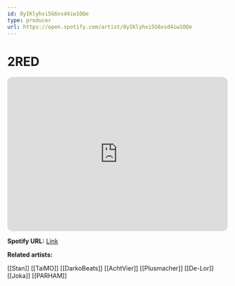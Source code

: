 ```yaml
---
id: 0yIKlyhxi5G6xsd4iw1OQe
type: producer
url: https://open.spotify.com/artist/0yIKlyhxi5G6xsd4iw1OQe
---
```

# 2RED

<iframe style="border-radius:12px" src="https://open.spotify.com/embed/artist/0yIKlyhxi5G6xsd4iw1OQe" width="100%" height="352" frameBorder="0" allowfullscreen="" allow="autoplay; clipboard-write; encrypted-media; fullscreen; picture-in-picture" loading="lazy"></iframe>

**Spotify URL:** [Link](https://open.spotify.com/artist/0yIKlyhxi5G6xsd4iw1OQe)

**Related artists:**

[[Stan]]
[[TaiMO]]
[[DarkoBeats]]
[[AchtVier]]
[[Plusmacher]]
[[De-Lor]]
[[Joka]]
[[PARHAM]]
